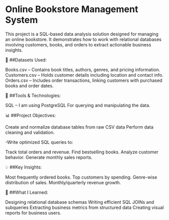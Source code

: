 # Online Bookstore Management System

This project is a SQL-based data analysis solution designed for managing an online bookstore. It demonstrates how to work with relational databases involving customers, books, and orders to extract actionable business insights.

📁 ##Datasets Used:

Books.csv – Contains book titles, authors, genres, and pricing information.
Customers.csv – Holds customer details including location and contact info.
Orders.csv – Includes order transactions, linking customers with purchased books and order dates.

🔧 ##Tools & Technologies:

SQL – I am using PostgreSQL For querying and manipulating the data.

📊 ##Project Objectives:

Create and normalize database tables from raw CSV data
Perform data cleaning and validation.

-Write optimized SQL queries to:

Track total orders and revenue.
Find bestselling books.
Analyze customer behavior.
Generate monthly sales reports.

💡 ##Key Insights:

Most frequently ordered books.
Top customers by spending.
Genre-wise distribution of sales.
Monthly/quarterly revenue growth.

🧠 ##What I Learned:

Designing relational database schemas
Writing efficient SQL JOINs and subqueries
Extracting business metrics from structured data
Creating visual reports for business users.
